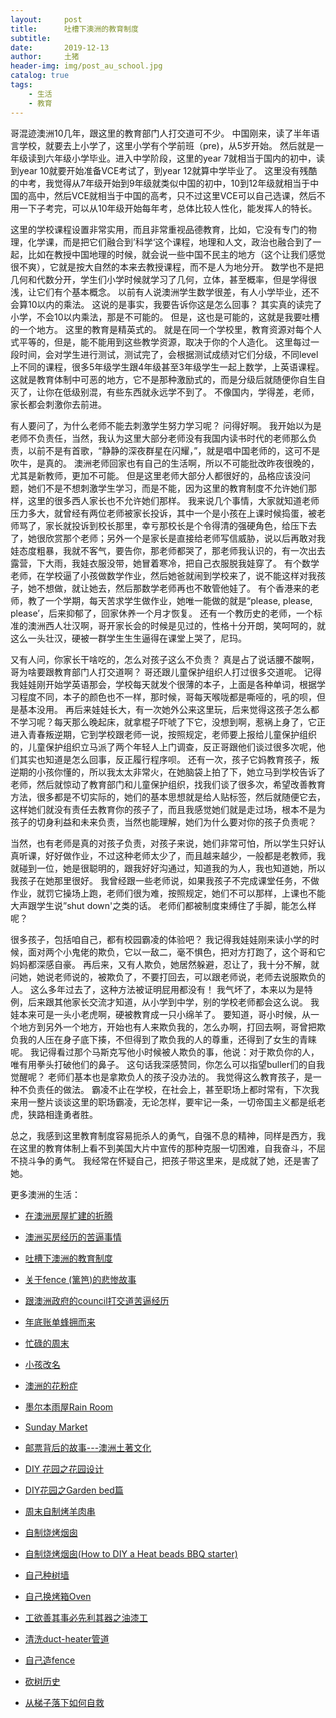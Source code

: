 ```yaml
---
layout:     post
title:      吐槽下澳洲的教育制度
subtitle:   
date:       2019-12-13
author:     土猪
header-img: img/post_au_school.jpg
catalog: true
tags:
    - 生活
    - 教育
---
```


哥混迹澳洲10几年，跟这里的教育部门人打交道可不少。 中国刚来，读了半年语言学校，就要去上小学了，这里小学有个学前班（pre)，从5岁开始。 然后就是一年级读到六年级小学毕业。进入中学阶段，这里的year 7就相当于国内的初中，读到year 10就要开始准备VCE考试了，到year 12就算中学毕业了。 这里没有残酷的中考，我觉得从7年级开始到9年级就类似中国的初中，10到12年级就相当于中国的高中，然后VCE就相当于中国的高考，只不过这里VCE可以自己选课，然后不用一下子考完，可以从10年级开始每年考，总体比较人性化，能发挥人的特长。 




这里的学校课程设置非常实用，而且非常重视品德教育，比如，它没有专门的物理，化学课，而是把它们融合到’科学‘这个课程，地理和人文，政治也融合到了一起，比如在教授中国地理的时候，就会说一些中国不民主的地方（这个让我们感觉很不爽），它就是按大自然的本来去教授课程，而不是人为地分开。 数学也不是把几何和代数分开，学生们小学时候就学习了几何，立体，甚至概率，但是学得很浅，让它们有个基本概念。 以前有人说澳洲学生数学很差，有人小学毕业，还不会算10以内的乘法。 这说的是事实，我要告诉你这是怎么回事？ 其实真的读完了小学，不会10以内乘法，那是不可能的。 但是，这也是可能的，这就是我要吐槽的一个地方。 这里的教育是精英式的。 就是在同一个学校里，教育资源对每个人式平等的，但是，能不能用到这些教学资源，取决于你的个人造化。 这里每过一段时间，会对学生进行测试，测试完了，会根据测试成绩对它们分级，不同level上不同的课程，很多5年级学生跟4年级甚至3年级学生一起上数学，上英语课程。 这就是教育体制中可恶的地方，它不是那种激励式的，而是分级后就随便你自生自灭了，让你在低级别混，有些东西就永远学不到了。 不像国内，学得差，老师，家长都会刺激你去前进。 






有人要问了，为什么老师不能去刺激学生努力学习呢？ 问得好啊。 我开始以为是老师不负责任，当然，我认为这里大部分老师没有我国内读书时代的老师那么负责，以前不是有首歌，“静静的深夜群星在闪耀，”，就是唱中国老师的，这可不是吹牛，是真的。 澳洲老师回家也有自己的生活啊，所以不可能批改昨夜很晚的，尤其是新教师，更加不可能。 但是这里老师大部分人都很好的，品格应该没问题，她们不是不想刺激学生学习，而是不能，因为这里的教育制度不允许她们那样，这里的很多西人家长也不允许她们那样。 我来说几个事情，大家就知道老师压力多大，就曾经有两位老师被家长投诉，其中一个是小孩在上课时候捣蛋，被老师骂了，家长就投诉到校长那里，幸亏那校长是个令得清的强硬角色，给压下去了，她很欣赏那个老师；另外一个是家长是直接给老师写信威胁，说以后再敢对我娃态度粗暴，我就不客气，要告你，那老师都哭了，那老师我认识的，有一次出去露营，下大雨，我娃衣服没带，她冒着寒冷，把自己衣服脱我娃穿了。  有个数学老师，在学校逼了小孩做数学作业，然后她爸就闹到学校来了，说不能这样对我孩子，她不想做，就让她去，然后那数学老师再也不敢管他娃了。 有个香港来的老师，教了一个学期，每天苦求学生做作业，她唯一能做的就是“please, please, please’，后来抑郁了，回家休养一个月才恢复。  还有一个教历史的老师，一个标准的澳洲西人壮汉啊，哥开家长会的时候是见过的，性格十分开朗，笑呵呵的，就这么一头壮汉，硬被一群学生生生逼得在课堂上哭了，尼玛。  







又有人问，你家长干啥吃的，怎么对孩子这么不负责？ 真是占了说话腰不酸啊，哥为啥要跟教育部门人打交道啊？ 哥还跟儿童保护组织人打过很多交道呢。 记得我娃娃刚开始学英语那会，学校每天就发个很薄的本子，上面是各种单词，根据学习程度不同，本子的颜色也不一样，那时候，哥每天喉咙都是嘶哑的，吼的呗，但是基本没用。 再后来娃娃长大，有一次她外公来这里玩，后来觉得这孩子怎么都不学习呢？每天那么晚起床，就拿棍子吓唬了下它，没想到啊，惹祸上身了，它正进入青春叛逆期，它到学校跟老师一说，按照规定，老师要上报给儿童保护组织的，儿童保护组织立马派了两个年轻人上门调查，反正哥跟他们谈过很多次呢，他们其实也知道是怎么回事，反正履行程序呗。 还有一次，孩子它妈教育孩子，叛逆期的小孩你懂的，所以我太太非常火，在她脑袋上拍了下，她立马到学校告诉了老师，然后就惊动了教育部门和儿童保护组织，找我们谈了很多次，希望改善教育方法，很多都是不切实际的，她们的基本思想就是给人贴标签，然后就随便它去，这样她们就没有责任去教育你的孩子了，而且我感觉她们就是走过场，根本不是为孩子的切身利益和未来负责，当然也能理解，她们为什么要对你的孩子负责呢？







当然，也有老师是真的对孩子负责，对孩子来说，她们非常可怕，所以学生只好认真听课，好好做作业，不过这种老师太少了，而且越来越少，一般都是老教师，我就碰到一位，她是很聪明的，跟我好好沟通过，知道我的为人，我也知道她，所以我孩子在她那里很好。 我曾经跟一些老师说，如果我孩子不完成课堂任务，不做作业，就罚它操场上跑，老师们很为难，按照规定，她们不可以那样，上课也不能大声跟学生说”shut down'之类的话。 老师们都被制度束缚住了手脚，能怎么样呢？





很多孩子，包括咱自己，都有校园霸凌的体验吧？ 我记得我娃娃刚来读小学的时候，面对两个小鬼佬的欺负，它以一敌二，毫不惧色，把对方打跑了，这个哥和它妈妈都深感自豪。 再后来，又有人欺负，她居然躲避，忍让了，我十分不解，就问她，她说老师说的，被欺负了，不要打回去，可以跟老师说，老师去说服欺负的人。 这么多年过去了，这种方法被证明屁用都没有！ 我气坏了，本来以为是特例，后来跟其他家长交流才知道，从小学到中学，别的学校老师都会这么说。  我娃本来可是一头小老虎啊，硬被教育成一只小绵羊了。 要知道，哥小时候，从一个地方到另外一个地方，开始也有人来欺负我的，怎么办啊，打回去啊，哥曾把欺负我的人压在身子底下揍，不但得到了欺负我的人的尊重，还得到了女生的青睐呢。 我记得看过那个马斯克写他小时候被人欺负的事，他说：对于欺负你的人，唯有用拳头打破他们的鼻子。 这句话我深感赞同，你怎么可以指望buller们的自我觉醒呢？ 老师们基本也是拿欺负人的孩子没办法的。 我觉得这么教育孩子，是一种不负责任的做法。 霸凌不止在学校，在社会上，甚至职场上都时常有，下次我来用一整片谈谈这里的职场霸凌，无论怎样，要牢记一条，一切帝国主义都是纸老虎，狭路相逢勇者胜。






总之，我感到这里教育制度容易扼杀人的勇气，自强不息的精神，同样是西方，我在这里的教育体制上看不到美国大片中宣传的那种克服一切困难，自我奋斗，不屈不挠斗争的勇气。  我经常在怀疑自己，把孩子带这里来，是成就了她，还是害了她。 





更多澳洲的生活：

- [在澳洲房屋扩建的折腾](http://livinginau.life/2020/03/26/%E5%9C%A8%E6%BE%B3%E6%B4%B2%E6%88%BF%E5%B1%8B%E6%89%A9%E5%BB%BA%E7%9A%84%E6%8A%98%E8%85%BE/)

- 
  [澳洲买房经历的苦逼事情](http://livinginau.life/2019/12/18/%E6%BE%B3%E6%B4%B2%E4%B9%B0%E6%88%BF%E7%BB%8F%E5%8E%86%E7%9A%84%E8%8B%A6%E9%80%BC%E4%BA%8B%E6%83%85/)

- 
  [吐槽下澳洲的教育制度](http://livinginau.life/2019/12/13/%E5%90%90%E6%A7%BD%E6%BE%B3%E6%B4%B2%E6%95%99%E8%82%B2%E5%88%B6%E5%BA%A6/)

- [关于fence (篱笆)的悲惨故事](http://livinginau.life/2019/12/01/%E5%85%B3%E4%BA%8Efence%E7%9A%84%E6%82%B2%E6%83%A8%E6%95%85%E4%BA%8B/)

- [跟澳洲政府的council打交道苦逼经历](http://livinginau.life/2019/11/29/%E8%B7%9F%E6%BE%B3%E6%B4%B2%E6%94%BF%E5%BA%9C%E7%9A%84council%E6%89%93%E4%BA%A4%E9%81%93%E8%8B%A6%E9%80%BC%E7%BB%8F%E5%8E%86/)

- [年底账单蜂拥而来](http://livinginau.life/2019/11/29/%E8%B4%A6%E5%8D%95%E8%9C%82%E6%8B%A5%E8%80%8C%E6%9D%A5/)

- [忙碌的周末](http://livinginau.life/2019/11/12/%E5%BF%99%E7%A2%8C%E7%9A%84%E5%91%A8%E6%9C%AB/)

- [小孩改名](http://livinginau.life/2019/11/10/%E5%B0%8F%E5%AD%A9%E6%94%B9%E5%90%8D/)

- [澳洲的花粉症](http://livinginau.life/2018/08/10/%E6%BE%B3%E6%B4%B2%E7%9A%84%E8%8A%B1%E7%B2%89%E7%97%87/)

- [墨尔本雨屋Rain Room](http://livinginau.life/2020/01/13/rain-room/)

- [Sunday Market](http://livinginau.life/2020/01/12/Sunday-Market/)

- [邮票背后的故事---澳洲土著文化](http://livinginau.life/2018/07/10/%E9%82%AE%E7%A5%A8%E8%83%8C%E5%90%8E%E7%9A%84%E6%95%85%E4%BA%8B/)

- [DIY 花园之花园设计](http://livinginau.life/2020/03/30/diy-garden-design/)

- [DIY花园之Garden bed篇](http://livinginau.life/2020/04/17/diy-garden-bed/)

- [周末自制烤羊肉串](http://livinginau.life/2014/03/03/%E5%91%A8%E6%9C%AB%E8%87%AA%E5%88%B6%E7%83%A4%E7%BE%8A%E8%82%89%E4%B8%B2/)

- [自制烧烤烟囱](http://livinginau.life/2014/02/20/%E8%87%AA%E5%88%B6%E7%83%A7%E7%83%A4%E7%83%9F%E5%9B%B1/)

- [自制烧烤烟囱(How to DIY a Heat beads BBQ starter)](https://steemit.com/life/@chenlocus/how-to-diy-a-heat-beads-bbq-starter)

- [自己种树墙](http://livinginau.life/2020/03/10/%E8%87%AA%E5%B7%B1%E7%A7%8D%E6%A0%91%E5%A2%99/)

- [自己换烤箱Oven](http://livinginau.life/2020/02/12/%E8%87%AA%E5%B7%B1%E6%8D%A2oven/)

- [工欲善其事必先利其器之油漆工](http://livinginau.life/2020/04/13/%E5%B7%A5%E6%AC%B2%E5%96%84%E5%85%B6%E4%BA%8B%E5%BF%85%E5%85%88%E5%88%A9%E5%85%B6%E5%99%A8%E4%B9%8B%E6%B2%B9%E6%BC%86%E5%B7%A5/)

- [清洗duct-heater管道](http://livinginau.life/2020/04/08/%E8%87%AA%E5%B7%B1%E5%8A%A8%E6%89%8B%E6%B8%85%E6%B4%97duct-heater%E7%AE%A1%E9%81%93/)

- [自己造fence](http://livinginau.life/2020/01/06/%E7%BB%88%E4%BA%8E%E9%80%A0%E5%A5%BD%E4%BA%86fence/)

- [砍树历史](http://livinginau.life/2019/12/29/%E7%A0%8D%E6%A0%91%E5%8E%86%E5%8F%B2/)

- [从梯子落下如何自救](http://livinginau.life/2020/03/21/%E4%BB%8E%E6%A2%AF%E5%AD%90%E8%90%BD%E4%B8%8B%E5%A6%82%E4%BD%95%E8%87%AA%E6%95%91/)